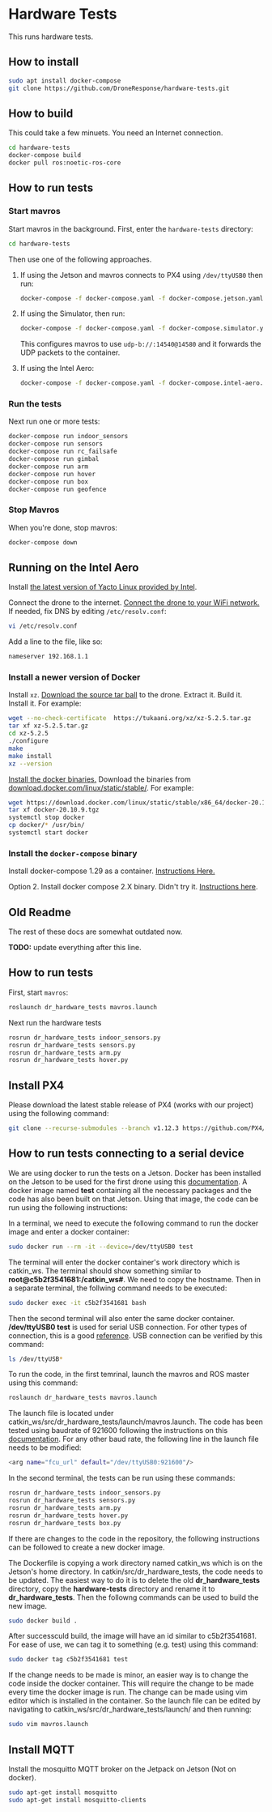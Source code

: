 # Hardware Tests

This runs hardware tests.

## How to install

```bash
sudo apt install docker-compose
git clone https://github.com/DroneResponse/hardware-tests.git
```

## How to build

This could take a few minuets. You need an Internet connection.
```bash
cd hardware-tests
docker-compose build
docker pull ros:noetic-ros-core

```

## How to run tests

### Start mavros

Start mavros in the background. First, enter the `hardware-tests` directory:
```bash
cd hardware-tests
```
Then use one of the following approaches.

1. If using the Jetson and mavros connects to PX4 using `/dev/ttyUSB0` then run:
   ```bash
   docker-compose -f docker-compose.yaml -f docker-compose.jetson.yaml up -d mavros
   ```
2. If using the Simulator, then run:
   ```bash
   docker-compose -f docker-compose.yaml -f docker-compose.simulator.yaml up -d mavros
   ```
   This configures mavros to use `udp-b://:14540@14580` and it forwards the UDP packets to the container.

3. If using the Intel Aero:
   ```bash
   docker-compose -f docker-compose.yaml -f docker-compose.intel-aero.yaml up -d mavros
   ```

### Run the tests

Next run one or more tests:

```bash
docker-compose run indoor_sensors
docker-compose run sensors
docker-compose run rc_failsafe
docker-compose run gimbal
docker-compose run arm
docker-compose run hover
docker-compose run box
docker-compose run geofence
```

### Stop Mavros

When you're done, stop mavros:

```bash
docker-compose down
```

## Running on the Intel Aero

Install [the latest version of Yacto Linux provided by Intel](https://github.com/intel-aero/meta-intel-aero/wiki/02-Initial-Setup#flashing).

Connect the drone to the internet. [Connect the drone to your WiFi network.](https://github.com/intel-aero/meta-intel-aero/wiki/08-Aero-Network-and-System-Administration#networking-wifi) If needed, fix DNS by editing `/etc/resolv.conf`:

```bash
vi /etc/resolv.conf
```

Add a line to the file, like so:

```txt
nameserver 192.168.1.1
```

### Install a newer version of Docker

Install `xz`. [Download the source tar ball](https://tukaani.org/xz/) to the drone. Extract it. Build it. Install it. For example:

```bash
wget --no-check-certificate  https://tukaani.org/xz/xz-5.2.5.tar.gz
tar xf xz-5.2.5.tar.gz 
cd xz-5.2.5
./configure
make
make install
xz --version
```

[Install the docker binaries.](https://docs.docker.com/engine/install/binaries/) Download the binaries from [download.docker.com/linux/static/stable/](https://download.docker.com/linux/static/stable/). For example:

```bash
wget https://download.docker.com/linux/static/stable/x86_64/docker-20.10.9.tgz
tar xf docker-20.10.9.tgz 
systemctl stop docker
cp docker/* /usr/bin/
systemctl start docker
```

### Install the `docker-compose` binary

Install docker-compose 1.29 as a container. [Instructions Here.](https://github.com/docker/compose/blob/master/INSTALL.md#install-as-a-container)

Option 2. Install docker compose 2.X binary. Didn't try it. [Instructions here](https://docs.docker.com/compose/install/#install-the-binary-manually).



## Old Readme

The rest of these docs are somewhat outdated now.

**TODO:** update everything after this line.

## How to run tests


First, start `mavros`:

```bash
roslaunch dr_hardware_tests mavros.launch
```

Next run the hardware tests

```bash
rosrun dr_hardware_tests indoor_sensors.py
rosrun dr_hardware_tests sensors.py
rosrun dr_hardware_tests arm.py
rosrun dr_hardware_tests hover.py

```

## Install PX4

Please download the latest stable release of PX4 (works with our project) using the following command:

```bash
git clone --recurse-submodules --branch v1.12.3 https://github.com/PX4/PX4-Autopilot.git
```

## How to run tests connecting to a serial device

We are using docker to run the tests on a Jetson. Docker has been installed on the Jetson to be used for the first drone using this [documentation](https://docs.docker.com/engine/install/ubuntu/). A docker image named **test** containing all the necessary packages and the code has also been built on that Jetson. Using that image, the code can be run using the following instructions:

In a terminal, we need to execute the following command to run the docker image and enter a docker container:

```bash
sudo docker run --rm -it --device=/dev/ttyUSB0 test

```
The terminal will enter the docker container's work directory which is catkin_ws. The terminal should show something similar to **root@c5b2f3541681:/catkin_ws#**. We need to copy the hostname. Then in a separate terminal, the follwing command needs to be executed:

```bash
sudo docker exec -it c5b2f3541681 bash

```
Then the second terminal will also enter the same docker container. **/dev/ttyUSB0 test** is used for serial USB connection. For other types of connection, this is a good [reference](https://mavlink.io/en/mavgen_python/). USB connection can be verified by this command:

```bash
ls /dev/ttyUSB*

```
To run the code, in the first temrinal, launch the mavros and ROS master using this command:

```bash
roslaunch dr_hardware_tests mavros.launch

```
The launch file is located under catkin_ws/src/dr_hardware_tests/launch/mavros.launch. The code has been tested using baudrate of 921600 following the instructions on this [documentation](https://docs.px4.io/master/en/companion_computer/pixhawk_companion.html). For any other baud rate, the following line in the launch file needs to be modified:

```bash
<arg name="fcu_url" default="/dev/ttyUSB0:921600"/>

```
In the second terminal, the tests can be run using these commands:

```bash
rosrun dr_hardware_tests indoor_sensors.py
rosrun dr_hardware_tests sensors.py
rosrun dr_hardware_tests arm.py
rosrun dr_hardware_tests hover.py
rosrun dr_hardware_tests box.py

```
If there are changes to the code in the repository, the following instructions can be followed to create a new docker image.

The Dockerfile is copying a work directory named catkin_ws which is on the Jetson's home directory. In catkin/src/dr_hardware_tests, the code needs to be updated. The easiest way to do it is to delete the old **dr_hardware_tests** directory, copy the **hardware-tests** directory and rename it to **dr_hardware_tests**. Then the followng commands can be used to build the new image.

```bash
sudo docker build .

```
After successculd build, the image will have an id similar to c5b2f3541681. For ease of use, we can tag it to something (e.g. test) using this command:

```bash
sudo docker tag c5b2f3541681 test

```
If the change needs to be made is minor, an easier way is to change the code inside the docker container. This will require the change to be made every time the docker image is run. The change can be made using vim editor which is installed in the container. So the launch file can be edited by navigating to catkin_ws/src/dr_hardware_tests/launch/ and then running:

```bash
sudo vim mavros.launch

```

## Install MQTT

Install the mosquitto MQTT broker on the Jetpack on Jetson (Not on docker).

```bash
sudo apt-get install mosquitto
sudo apt-get install mosquitto-clients

```












